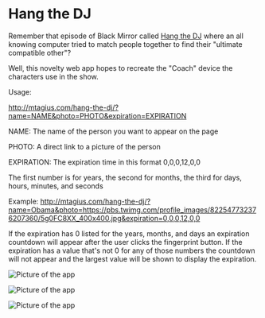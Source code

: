 # Hang the DJ

Remember that episode of Black Mirror called [Hang the DJ](https://en.wikipedia.org/wiki/Hang_the_DJ_(Black_Mirror)) where an all knowing computer tried to match people together to find their "ultimate compatible other"?

Well, this novelty web app hopes to recreate the "Coach" device the characters use in the show.

Usage:

http://mtagius.com/hang-the-dj/?name=NAME&photo=PHOTO&expiration=EXPIRATION

NAME: The name of the person you want to appear on the page

PHOTO: A direct link to a picture of the person

EXPIRATION: The expiration time in this format 0,0,0,12,0,0

The first number is for years, the second for months, the third for days, hours, minutes, and seconds

Example:  http://mtagius.com/hang-the-dj/?name=Obama&photo=https://pbs.twimg.com/profile_images/822547732376207360/5g0FC8XX_400x400.jpg&expiration=0,0,0,12,0,0

If the expiration has 0 listed for the years, months, and days an expiration countdown will appear after the user clicks the fingerprint button.  If the expiration has a value that's not 0 for any of those numbers the countdown will not appear and the largest value will be shown to display the expiration.

![Picture of the app](http://mtagius.com/hang-the-dj/advertisement-screenshots/1.png)

![Picture of the app](http://mtagius.com/hang-the-dj/advertisement-screenshots/2.png)

![Picture of the app](http://mtagius.com/hang-the-dj/advertisement-screenshots/3.png)
